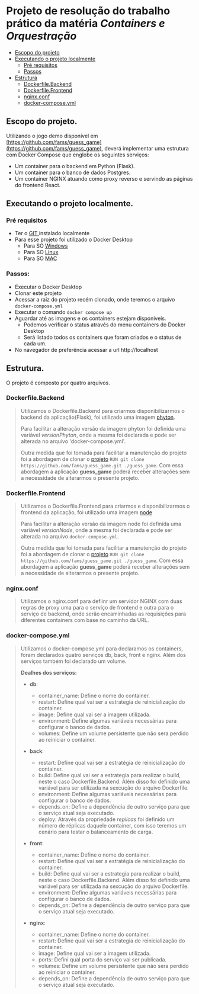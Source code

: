 # Projeto de resolução do trabalho prático da matéria *Containers e Orquestração*

- [Escopo do projeto](#escopo-do-projeto)
- [Executando o projeto localmente](#escopo-do-projeto)
  - [Pré requisitos](#pré-requisitos)
  - [Passos](#passos)
- [Estrutura](#estrutura)
  - [Dockerfile.Backend](#dockerfilebackend)
  - [Dockerfile.Frontend](#dockerfilefrontend)
  - [nginx.conf](#nginxconf)
  - [docker-compose.yml](#docker-composeyml)
    

## Escopo do projeto.
Utilizando o jogo demo disponível em [https://github.com/fams/guess_game](https://github.com/fams/guess_game), deverá implementar uma estrutura com Docker Compose que englobe os seguintes serviços:
- Um container para o backend em Python (Flask).
- Um container para o banco de dados Postgres.
- Um container NGINX atuando como proxy reverso e servindo as páginas do frontend React.

## Executando o projeto localmente.
### Pré requisitos
- Ter o [GIT ](https://git-scm.com/book/en/v2/Getting-Started-Installing-Git) instalado localmente
- Para esse projeto foi utilizado o Docker Desktop
  - Para SO [Windows](https://docs.docker.com/desktop/install/windows-install/)
  - Para SO [Linux](https://docs.docker.com/desktop/install/linux/)
  - Para SO [MAC](https://docs.docker.com/desktop/install/mac-install/)

### Passos:
- Executar o Docker Desktop
- Clonar este projeto
- Acessar a raiz do projeto recém clonado, onde teremos o arquivo `docker-compose.yml`
- Executar o comando `docker compose up`
- Aguardar até as imagens e os containers estejam disponiveis.
  - Podemos verificar o status através do menu containers do Docker Desktop
  - Será listado todos os containers que foram criados e o status de cada um.
- No navegador de preferência acessar a url http://localhost

## Estrutura.
O projeto é composto por quatro arquivos.
### Dockerfile.Backend
> Utilizamos o Dockerfile.Backend para criarmos disponibilizarmos o backend da aplicação(Flask), foi utilizado uma imagem [phyton](https://hub.docker.com/layers/library/python/3.10-slim/images/sha256-e7d6ea327beabaeeb064aa3334a56ab0d99ca52e335abcbacf6b1af3fe543def?context=explore).
>
> Para facilitar a alteração versão da imagem phyton foi definida uma variável *versionPhyton*, onde a mesma foi declarada e pode ser alterada no arquivo 'docker-compose.yml'.
>
> Outra medida que foi tomada para facilitar a manutenção do projeto foi a abordagem de clonar o [projeto](https://github.com/fams/guess_game) `RUN git clone https://github.com/fams/guess_game.git ./guess_game`.
> Com essa abordagem a aplicação **guess_game** poderá receber alterações sem a necessidade de alterarmos o presente projeto.

### Dockerfile.Frontend
> Utilizamos o Dockerfile.Frontend para criarmos e disponibilizarmos o frontend da aplicação, foi utilizado uma imagem [node](https://hub.docker.com/layers/library/node/20.10.0-alpine3.18/images/sha256-d016f19a31ac259d78dc870b4c78132cf9e52e89339ff319bdd9999912818f4a?context=explore)
> 
> Para facilitar a alteração versão da imagem node foi definida uma variável *versionNode*, onde a mesma foi declarada e pode ser alterada no arquivo `docker-compose.yml`.
> 
> Outra medida que foi tomada para facilitar a manutenção do projeto foi a abordagem de clonar o  [projeto](https://github.com/fams/guess_game) `RUN git clone https://github.com/fams/guess_game.git ./guess_game`.
> Com essa abordagem a aplicação **guess_game** poderá receber alterações sem a necessidade de alterarmos o presente projeto.

### nginx.conf
> Utilizamos o nginx.conf para defiinr um servidor NGINX com duas regras de proxy uma para o serviço de frontend e outra para o serviço de backend, onde serão encaminhadas as requisições para diferentes containers com base no caminho da URL.

### docker-compose.yml
> Utilizamos o docker-compose.yml para declaramos os containers, foram declarados quatro serviços db, back, front e nginx. Além dos serviços também foi declarado um volume.
> 
> **Dealhes dos serviços:**
> 
> - **db**:
>   - container_name: Define o nome do container.
>   - restart: Define qual vai ser a estrategia de reinicialização do container.
>   - image: Define qual vai ser a imagem utilizada.
>   - environment: Define algumas variáveis necessárias para configurar o banco de dados.
>   - volumes: Define um volume persistente que não sera perdido ao reiniciar o container.
>   
> - **back**:
>   - restart: Define qual vai ser a estratégia de reinicialização do container.
>   - build: Define qual vai ser a estrategia para realizar o build, neste o caso Dockerfile.Backend. Além disso foi definido uma variável para ser utilizada na sexcução do arquivo Dockerfile.
>   - environment: Define algumas variáveis necessárias para configurar o banco de dados.
>   - depends_on: Define a dependência de outro serviço para que o serviço atual seja executado.
>   - deploy: Através da propriedade *replicas* foi definido um número de réplicas daquele container, com isso teremos um cenário para testar o balanceamento de carga.
>   
> - **front**:
>   - container_name: Define o nome do container.
>   - restart: Define qual vai ser a estratégia de reinicialização do container.
>   - build: Define qual vai ser a estrategia para realizar o build, neste o caso Dockerfile.Backend. Além disso foi definido uma variável para ser utilizada na sexcução do arquivo Dockerfile.
>   - environment: Define algumas variáveis necessárias para configurar o banco de dados.
>   - depends_on: Define a dependência de outro serviço para que o serviço atual seja executado.
>
> - **nginx**:
>   - container_name: Define o nome do container.
>   - restart: Define qual vai ser a estrategia de reinicialização do container.
>   - image: Define qual vai ser a imagem utilizada.
>   - ports: Defini qual porta do serviço vai ser publicada.
>   - volumes: Define um volume persistente que não sera perdido ao reiniciar o container.
>   - depends_on: Define a dependência de outro serviço para que o serviço atual seja executado.

